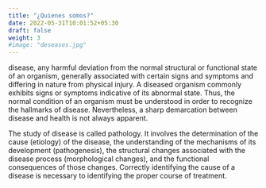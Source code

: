 ```yaml
---
title: "¿Quienes somos?"
date: 2022-05-31T10:01:52+05:30
draft: false
weight: 3
#image: "deseases.jpg"
---
```


disease, any harmful deviation from the normal structural or functional state of an organism, generally associated with certain signs and symptoms and differing in nature from physical injury. A diseased organism commonly exhibits signs or symptoms indicative of its abnormal state. Thus, the normal condition of an organism must be understood in order to recognize the hallmarks of disease. Nevertheless, a sharp demarcation between disease and health is not always apparent.

The study of disease is called pathology. It involves the determination of the cause (etiology) of the disease, the understanding of the mechanisms of its development (pathogenesis), the structural changes associated with the disease process (morphological changes), and the functional consequences of those changes. Correctly identifying the cause of a disease is necessary to identifying the proper course of treatment.